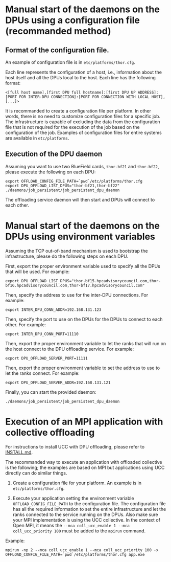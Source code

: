 # Manual start of the daemons on the DPUs using a configuration file (recommanded method)

## Format of the configuration file.

An example of configuration file is in `etc/platforms/thor.cfg`.

Each line represents the configuration of a host, i.e., information about the host itself and all the DPUs local to the host.
Each line has the following format:
```
<[full host name],[first DPU full hostname]:[first DPU UP ADDRESS]:[PORT FOR INTER-DPU CONNECTION]:[PORT FOR CONNECTION WITH LOCAL HOST],[...]>
```

It is recommanded to create a configuration file per platform. In other words, there is no need to customize configuration files for a specific job.
The infrastructure is capable of excluding the data from the configuration file that is not required for the execution of the job based on the configuration of the job.
Examples of configuration files for entire systems are available in `etc/platforms`.

## Execution of the DPU daemon

Assuming you want to use two BlueField cards, `thor-bf21` and `thor-bf22`, please execute the following on each DPU:
```
export OFFLOAD_CONFIG_FILE_PATH=`pwd`/etc/platforms/thor.cfg
export DPU_OFFLOAD_LIST_DPUS="thor-bf21,thor-bf22"
./daemons/job_persistent/job_persistent_dpu_daemon
```
The offloading service daemon will then start and DPUs will connect to each other.

# Manual start of the daemons on the DPUs using environment variables

Assuming the TCP out-of-band mechanism is used to bootstrap the infrastructure, please do the following steps on each DPU.

First, export the proper environment variable used to specify all the DPUs that will be used. For example:

```
export DPU_OFFLOAD_LIST_DPUS="thor-bf15.hpcadvisorycouncil.com,thor-bf16.hpcadvisorycouncil.com,thor-bf17.hpcadvisorycouncil.com"
```

Then, specify the address to use for the inter-DPU connections. For example:

```
export INTER_DPU_CONN_ADDR=192.168.131.123
```

Then, specify the port to use on the DPUs for the DPUs to connect to each other. For example:

```
export INTER_DPU_CONN_PORT=11110
```

Then, export the proper environment variable to let the ranks that will run on the host connect to the DPU offloading service. For example:

```
export DPU_OFFLOAD_SERVER_PORT=11111
```

Then, export the proper environment variable to set the address to use to let the ranks connect. For example:

```
export DPU_OFFLOAD_SERVER_ADDR=192.168.131.121
```

Finally, you can start the provided daemon:

```
./daemons/job_persistent/job_persistent_dpu_daemon
```

# Execution of an MPI application with collective offloading

For instructions to install UCC with DPU offloading, please refer to [INSTALL.md](./INSTALL.md).

The recommanded way to execute an application with offloaded collective is the following; the examples are based on MPI but applications using UCC directly can do similar things.

1. Create a configuration file for your platform. An example is in `etc/platforms/thor.cfg`.

2. Execute your application setting the environment variable `OFFLOAD_CONFIG_FILE_PATH` to the configuration file. The configuration file has all the required information to set the entire infrastructure and let the ranks connected to the service running on the DPUs. Also make sure your MPI implementation is using the UCC collective. In the context of Open MPI, it means the `--mca coll_ucc_enable 1 --mca coll_ucc_priority 100` must be added to the `mpirun` command.

Example:
```
mpirun -np 2 --mca coll_ucc_enable 1 --mca coll_ucc_priority 100 -x OFFLOAD_CONFIG_FILE_PATH=`pwd`/etc/platforms/thor.cfg app.exe
```
